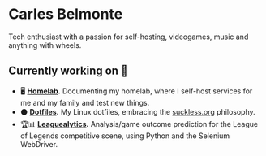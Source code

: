 # Carles Belmonte
Tech enthusiast with a passion for self-hosting, videogames, music and anything with wheels.
<!--
**crlxs/crlxs** is a ✨ _special_ ✨ repository because its `README.md` (this file) appears on your GitHub profile.

Here are some ideas to get you started:

- 🔭 I’m currently working on ...
- 🌱 I’m currently learning ...
- 👯 I’m looking to collaborate on ...
- 🤔 I’m looking for help with ...
- 💬 Ask me about ...
- 📫 How to reach me: ...
- 😄 Pronouns: ...
- ⚡ Fun fact: ...
-->


## Currently working on 💾
- 🖥 **[Homelab](https://github.com/crlxs/homelab).** Documenting my homelab, where I self-host services for me and my family and test new things.
- ⚫ **[Dotfiles](https://github.com/crlxs/dotfiles).** My Linux dotfiles, embracing the [suckless.org](https://suckless.org/philosophy/) philosophy.
- 🏆📊 **[Leaguealytics](https://github.com/crlxs/leaguealytics).** Analysis/game outcome prediction for the League of Legends competitive scene, using Python and the Selenium WebDriver.
